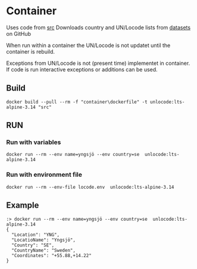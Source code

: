 # Container
Uses code from [src](../src/find-UNlocation.ps1)
Downloads country and UN/Locode lists from [datasets](https://github.com/datasets/un-locode) on GitHub

When run within a container the UN/Locode is not updatet until the container is rebuild.

Exceptions from UN/Locode is not (present time) implementet in container. If code is run interactive exceptions or additions can be used. 

## Build
```docker 
docker build --pull --rm -f "container\dockerfile" -t unlocode:lts-alpine-3.14 "src" 
```

## RUN

### Run with variables
```docker 
docker run --rm --env name=yngsjö --env country=se  unlocode:lts-alpine-3.14
```

### Run with environment file
```docker  
docker run --rm --env-file locode.env  unlocode:lts-alpine-3.14
```
  
## Example
```docker
:> docker run --rm --env name=yngsjö --env country=se  unlocode:lts-alpine-3.14
{
  "Location": "YNG",
  "LocatioName": "Yngsjö",
  "Country": "SE",
  "CountryName": "Sweden",
  "Coordinates": "+55.88,+14.22"
}
```